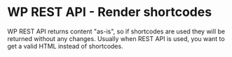 # WP REST API - Render shortcodes

WP REST API returns content "as-is", so if shortcodes are used they will be returned without any changes. Usually when REST API is used, you want to get a valid HTML instead of shortcodes.
